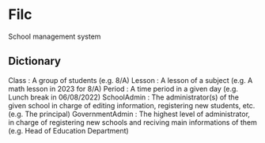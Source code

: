 # Filc
School management system

## Dictionary
Class : A group of students (e.g. 8/A)
Lesson : A lesson of a subject (e.g. A math lesson in 2023 for 8/A)
Period : A time period in a given day (e.g. Lunch break in 06/08/2022)
SchoolAdmin : The administrator(s) of the given school in charge of editing information, registering new students, etc. (e.g. The principal)
GovernmentAdmin : The highest level of administrator, in charge of registering new schools and reciving main informations of them (e.g. Head of Education Department)
